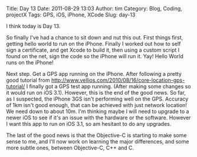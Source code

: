 Title: Day 13
Date: 2011-08-29 13:03
Author: tim
Category: Blog, Coding, projectX
Tags: GPS, iOS, iPhone, XCode
Slug: day-13

I think today is Day 13.

So finally I've had a chance to sit down and nut this out. First things
first, getting hello world to run on the iPhone. Finally I worked out
how to self sign a certificate, and get Xcode to build it, then using a
custom script I found on the net, sign the code so the iPhone will run
it. Yay! Hello World runs on the iPhone!

Next step. Get a GPS app running on the iPhone. After following a pretty
good tutorial from
http://www.vellios.com/2010/08/16/core-location-gps-tutorial/ I finally
got a GPS test app running. (After making some changes so it would run
on iOS 3.1). However, this is the end of the good news. So far, as I
suspected, the iPhone 3GS isn't performing well on the GPS. Accuracy of
1km isn't good enough, that can be achieved with just network location!
We need down to about 10m. I'm thinking maybe I will need to upgrade to
a newer iOS to see if it's an issue with the hardware or the software.
However I want this app to run on iOS 3.1, so am hesitant to do any
upgrades.

The last of the good news is that the Objective-C is starting to make
some sense to me, and I'll now work on learning the major differences,
and some more subtle ones, between Objective-C, C++ and
C.<small></small>
